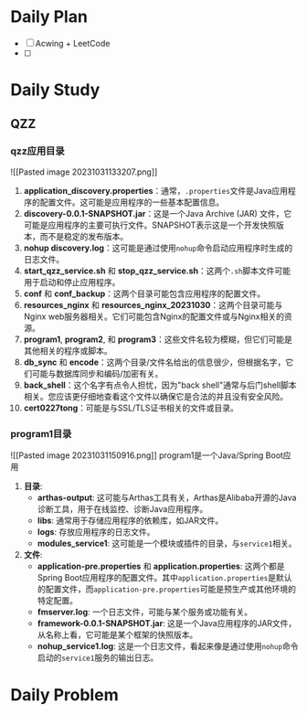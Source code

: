 # Daily Plan
- [ ] Acwing + LeetCode
- [ ] 
# Daily Study
## QZZ
### qzz应用目录
![[Pasted image 20231031133207.png]]
1. **application_discovery.properties**：通常，`.properties`文件是Java应用程序的配置文件。这可能是应用程序的一些基本配置信息。
2. **discovery-0.0.1-SNAPSHOT.jar**：这是一个Java Archive (JAR) 文件，它可能是应用程序的主要可执行文件。SNAPSHOT表示这是一个开发快照版本，而不是稳定的发布版本。
3. **nohup discovery.log**：这可能是通过使用`nohup`命令启动应用程序时生成的日志文件。
4. **start_qzz_service.sh** 和 **stop_qzz_service.sh**：这两个`.sh`脚本文件可能用于启动和停止应用程序。
5. **conf** 和 **conf_backup**：这两个目录可能包含应用程序的配置文件。
6. **resources_nginx** 和 **resources_nginx_20231030**：这两个目录可能与Nginx web服务器相关。它们可能包含Nginx的配置文件或与Nginx相关的资源。
7. **program1**, **program2**, 和 **program3**：这些文件名较为模糊，但它们可能是其他相关的程序或脚本。
8. **db_sync** 和 **encode**：这两个目录/文件名给出的信息很少，但根据名字，它们可能与数据库同步和编码/加密有关。
9. **back_shell**：这个名字有点令人担忧，因为"back shell"通常与后门shell脚本相关。您应该更仔细地查看这个文件以确保它是合法的并且没有安全风险。
10. **cert0227tong**：可能是与SSL/TLS证书相关的文件或目录。
### program1目录
![[Pasted image 20231031150916.png]]
program1是一个Java/Spring Boot应用
1. **目录**:
    - **arthas-output**: 这可能与Arthas工具有关，Arthas是Alibaba开源的Java诊断工具，用于在线监控、诊断Java应用程序。
    - **libs**: 通常用于存储应用程序的依赖库，如JAR文件。
    - **logs**: 存放应用程序的日志文件。
    - **modules_service1**: 这可能是一个模块或插件的目录，与`service1`相关。
2. **文件**:
    - **application-pre.properties** 和 **application.properties**: 这两个都是Spring Boot应用程序的配置文件。其中`application.properties`是默认的配置文件，而`application-pre.properties`可能是预生产或其他环境的特定配置。
    - **fmserver.log**: 一个日志文件，可能与某个服务或功能有关。
    - **framework-0.0.1-SNAPSHOT.jar**: 这是一个Java应用程序的JAR文件，从名称上看，它可能是某个框架的快照版本。
    - **nohup_service1.log**: 这是一个日志文件，看起来像是通过使用`nohup`命令启动的`service1`服务的输出日志。

# Daily Problem
